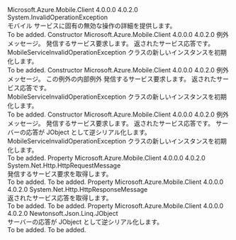 <Type Name="MobileServiceInvalidOperationException" FullName="Microsoft.WindowsAzure.MobileServices.MobileServiceInvalidOperationException">
  <TypeSignature Language="C#" Value="public class MobileServiceInvalidOperationException : InvalidOperationException" />
  <TypeSignature Language="ILAsm" Value=".class public auto ansi beforefieldinit MobileServiceInvalidOperationException extends System.InvalidOperationException" />
  <TypeSignature Language="DocId" Value="T:Microsoft.WindowsAzure.MobileServices.MobileServiceInvalidOperationException" />
  <TypeSignature Language="VB.NET" Value="Public Class MobileServiceInvalidOperationException&#xA;Inherits InvalidOperationException" />
  <TypeSignature Language="F#" Value="type MobileServiceInvalidOperationException = class&#xA;    inherit InvalidOperationException" />
  <AssemblyInfo>
    <AssemblyName>Microsoft.Azure.Mobile.Client</AssemblyName>
    <AssemblyVersion>4.0.0.0</AssemblyVersion>
    <AssemblyVersion>4.0.2.0</AssemblyVersion>
  </AssemblyInfo>
  <Base>
    <BaseTypeName>System.InvalidOperationException</BaseTypeName>
  </Base>
  <Interfaces />
  <Docs>
    <summary>
            モバイル サービスに固有の無効な操作の詳細を提供します。
            </summary>
    <remarks>To be added.</remarks>
  </Docs>
  <Members>
    <Member MemberName=".ctor">
      <MemberSignature Language="C#" Value="public MobileServiceInvalidOperationException (string message, System.Net.Http.HttpRequestMessage request, System.Net.Http.HttpResponseMessage response);" />
      <MemberSignature Language="ILAsm" Value=".method public hidebysig specialname rtspecialname instance void .ctor(string message, class System.Net.Http.HttpRequestMessage request, class System.Net.Http.HttpResponseMessage response) cil managed" />
      <MemberSignature Language="DocId" Value="M:Microsoft.WindowsAzure.MobileServices.MobileServiceInvalidOperationException.#ctor(System.String,System.Net.Http.HttpRequestMessage,System.Net.Http.HttpResponseMessage)" />
      <MemberSignature Language="VB.NET" Value="Public Sub New (message As String, request As HttpRequestMessage, response As HttpResponseMessage)" />
      <MemberSignature Language="F#" Value="new Microsoft.WindowsAzure.MobileServices.MobileServiceInvalidOperationException : string * System.Net.Http.HttpRequestMessage * System.Net.Http.HttpResponseMessage -&gt; Microsoft.WindowsAzure.MobileServices.MobileServiceInvalidOperationException" Usage="new Microsoft.WindowsAzure.MobileServices.MobileServiceInvalidOperationException (message, request, response)" />
      <MemberType>Constructor</MemberType>
      <AssemblyInfo>
        <AssemblyName>Microsoft.Azure.Mobile.Client</AssemblyName>
        <AssemblyVersion>4.0.0.0</AssemblyVersion>
        <AssemblyVersion>4.0.2.0</AssemblyVersion>
      </AssemblyInfo>
      <Parameters>
        <Parameter Name="message" Type="System.String" />
        <Parameter Name="request" Type="System.Net.Http.HttpRequestMessage" />
        <Parameter Name="response" Type="System.Net.Http.HttpResponseMessage" />
      </Parameters>
      <Docs>
        <param name="message">
            例外メッセージ。
            </param>
        <param name="request">
            発信するサービス要求します。
            </param>
        <param name="response">
            返されたサービス応答です。
            </param>
        <summary>
            MobileServiceInvalidOperationException クラスの新しいインスタンスを初期化します。
            </summary>
        <remarks>To be added.</remarks>
      </Docs>
    </Member>
    <Member MemberName=".ctor">
      <MemberSignature Language="C#" Value="public MobileServiceInvalidOperationException (string message, Exception innerException, System.Net.Http.HttpRequestMessage request, System.Net.Http.HttpResponseMessage response);" />
      <MemberSignature Language="ILAsm" Value=".method public hidebysig specialname rtspecialname instance void .ctor(string message, class System.Exception innerException, class System.Net.Http.HttpRequestMessage request, class System.Net.Http.HttpResponseMessage response) cil managed" />
      <MemberSignature Language="DocId" Value="M:Microsoft.WindowsAzure.MobileServices.MobileServiceInvalidOperationException.#ctor(System.String,System.Exception,System.Net.Http.HttpRequestMessage,System.Net.Http.HttpResponseMessage)" />
      <MemberSignature Language="VB.NET" Value="Public Sub New (message As String, innerException As Exception, request As HttpRequestMessage, response As HttpResponseMessage)" />
      <MemberSignature Language="F#" Value="new Microsoft.WindowsAzure.MobileServices.MobileServiceInvalidOperationException : string * Exception * System.Net.Http.HttpRequestMessage * System.Net.Http.HttpResponseMessage -&gt; Microsoft.WindowsAzure.MobileServices.MobileServiceInvalidOperationException" Usage="new Microsoft.WindowsAzure.MobileServices.MobileServiceInvalidOperationException (message, innerException, request, response)" />
      <MemberType>Constructor</MemberType>
      <AssemblyInfo>
        <AssemblyName>Microsoft.Azure.Mobile.Client</AssemblyName>
        <AssemblyVersion>4.0.0.0</AssemblyVersion>
        <AssemblyVersion>4.0.2.0</AssemblyVersion>
      </AssemblyInfo>
      <Parameters>
        <Parameter Name="message" Type="System.String" />
        <Parameter Name="innerException" Type="System.Exception" />
        <Parameter Name="request" Type="System.Net.Http.HttpRequestMessage" />
        <Parameter Name="response" Type="System.Net.Http.HttpResponseMessage" />
      </Parameters>
      <Docs>
        <param name="message">
            例外メッセージ。
            </param>
        <param name="innerException">
            この例外の内部例外
            </param>
        <param name="request">
            発信するサービス要求します。
            </param>
        <param name="response">
            返されたサービス応答です。
            </param>
        <summary>
            MobileServiceInvalidOperationException クラスの新しいインスタンスを初期化します。
            </summary>
        <remarks>To be added.</remarks>
      </Docs>
    </Member>
    <Member MemberName=".ctor">
      <MemberSignature Language="C#" Value="public MobileServiceInvalidOperationException (string message, System.Net.Http.HttpRequestMessage request, System.Net.Http.HttpResponseMessage response, Newtonsoft.Json.Linq.JObject value);" />
      <MemberSignature Language="ILAsm" Value=".method public hidebysig specialname rtspecialname instance void .ctor(string message, class System.Net.Http.HttpRequestMessage request, class System.Net.Http.HttpResponseMessage response, class Newtonsoft.Json.Linq.JObject value) cil managed" />
      <MemberSignature Language="DocId" Value="M:Microsoft.WindowsAzure.MobileServices.MobileServiceInvalidOperationException.#ctor(System.String,System.Net.Http.HttpRequestMessage,System.Net.Http.HttpResponseMessage,Newtonsoft.Json.Linq.JObject)" />
      <MemberSignature Language="VB.NET" Value="Public Sub New (message As String, request As HttpRequestMessage, response As HttpResponseMessage, value As JObject)" />
      <MemberSignature Language="F#" Value="new Microsoft.WindowsAzure.MobileServices.MobileServiceInvalidOperationException : string * System.Net.Http.HttpRequestMessage * System.Net.Http.HttpResponseMessage * Newtonsoft.Json.Linq.JObject -&gt; Microsoft.WindowsAzure.MobileServices.MobileServiceInvalidOperationException" Usage="new Microsoft.WindowsAzure.MobileServices.MobileServiceInvalidOperationException (message, request, response, value)" />
      <MemberType>Constructor</MemberType>
      <AssemblyInfo>
        <AssemblyName>Microsoft.Azure.Mobile.Client</AssemblyName>
        <AssemblyVersion>4.0.0.0</AssemblyVersion>
        <AssemblyVersion>4.0.2.0</AssemblyVersion>
      </AssemblyInfo>
      <Parameters>
        <Parameter Name="message" Type="System.String" />
        <Parameter Name="request" Type="System.Net.Http.HttpRequestMessage" />
        <Parameter Name="response" Type="System.Net.Http.HttpResponseMessage" />
        <Parameter Name="value" Type="Newtonsoft.Json.Linq.JObject" />
      </Parameters>
      <Docs>
        <param name="message">
            例外メッセージ。
            </param>
        <param name="request">
            発信するサービス要求します。
            </param>
        <param name="response">
            返されたサービス応答です。
            </param>
        <param name="value">
            サーバーの応答が JObject として逆シリアル化します。
            </param>
        <summary>
            MobileServiceInvalidOperationException クラスの新しいインスタンスを初期化します。
            </summary>
        <remarks>To be added.</remarks>
      </Docs>
    </Member>
    <Member MemberName="Request">
      <MemberSignature Language="C#" Value="public System.Net.Http.HttpRequestMessage Request { get; }" />
      <MemberSignature Language="ILAsm" Value=".property instance class System.Net.Http.HttpRequestMessage Request" />
      <MemberSignature Language="DocId" Value="P:Microsoft.WindowsAzure.MobileServices.MobileServiceInvalidOperationException.Request" />
      <MemberSignature Language="VB.NET" Value="Public ReadOnly Property Request As HttpRequestMessage" />
      <MemberSignature Language="F#" Value="member this.Request : System.Net.Http.HttpRequestMessage" Usage="Microsoft.WindowsAzure.MobileServices.MobileServiceInvalidOperationException.Request" />
      <MemberType>Property</MemberType>
      <AssemblyInfo>
        <AssemblyName>Microsoft.Azure.Mobile.Client</AssemblyName>
        <AssemblyVersion>4.0.0.0</AssemblyVersion>
        <AssemblyVersion>4.0.2.0</AssemblyVersion>
      </AssemblyInfo>
      <ReturnValue>
        <ReturnType>System.Net.Http.HttpRequestMessage</ReturnType>
      </ReturnValue>
      <Docs>
        <summary>
            発信するサービス要求を取得します。
            </summary>
        <value>To be added.</value>
        <remarks>To be added.</remarks>
      </Docs>
    </Member>
    <Member MemberName="Response">
      <MemberSignature Language="C#" Value="public System.Net.Http.HttpResponseMessage Response { get; }" />
      <MemberSignature Language="ILAsm" Value=".property instance class System.Net.Http.HttpResponseMessage Response" />
      <MemberSignature Language="DocId" Value="P:Microsoft.WindowsAzure.MobileServices.MobileServiceInvalidOperationException.Response" />
      <MemberSignature Language="VB.NET" Value="Public ReadOnly Property Response As HttpResponseMessage" />
      <MemberSignature Language="F#" Value="member this.Response : System.Net.Http.HttpResponseMessage" Usage="Microsoft.WindowsAzure.MobileServices.MobileServiceInvalidOperationException.Response" />
      <MemberType>Property</MemberType>
      <AssemblyInfo>
        <AssemblyName>Microsoft.Azure.Mobile.Client</AssemblyName>
        <AssemblyVersion>4.0.0.0</AssemblyVersion>
        <AssemblyVersion>4.0.2.0</AssemblyVersion>
      </AssemblyInfo>
      <ReturnValue>
        <ReturnType>System.Net.Http.HttpResponseMessage</ReturnType>
      </ReturnValue>
      <Docs>
        <summary>
            返されたサービス応答を取得します。
            </summary>
        <value>To be added.</value>
        <remarks>To be added.</remarks>
      </Docs>
    </Member>
    <Member MemberName="Value">
      <MemberSignature Language="C#" Value="public Newtonsoft.Json.Linq.JObject Value { get; }" />
      <MemberSignature Language="ILAsm" Value=".property instance class Newtonsoft.Json.Linq.JObject Value" />
      <MemberSignature Language="DocId" Value="P:Microsoft.WindowsAzure.MobileServices.MobileServiceInvalidOperationException.Value" />
      <MemberSignature Language="VB.NET" Value="Public ReadOnly Property Value As JObject" />
      <MemberSignature Language="F#" Value="member this.Value : Newtonsoft.Json.Linq.JObject" Usage="Microsoft.WindowsAzure.MobileServices.MobileServiceInvalidOperationException.Value" />
      <MemberType>Property</MemberType>
      <AssemblyInfo>
        <AssemblyName>Microsoft.Azure.Mobile.Client</AssemblyName>
        <AssemblyVersion>4.0.0.0</AssemblyVersion>
        <AssemblyVersion>4.0.2.0</AssemblyVersion>
      </AssemblyInfo>
      <ReturnValue>
        <ReturnType>Newtonsoft.Json.Linq.JObject</ReturnType>
      </ReturnValue>
      <Docs>
        <summary>
            サーバーの応答が JObject として逆シリアル化します。
            </summary>
        <value>To be added.</value>
        <remarks>To be added.</remarks>
      </Docs>
    </Member>
  </Members>
</Type>